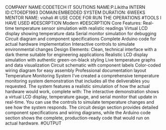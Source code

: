COMPANY NAME:CODETECH IT SOUTIONS
NAME:P.Likitha
INTERN ID:CTO6DF1993
DOMAIN:EMBEDDED SYSTEM
DURATION: 6WEEKS
MENTOR NAME: vishali 
#I USE CODE FOR RUN THE OPERATIONS #TOOLS I HAVE USED #DESCRPTION Modern
#DESCRPTION
Core Features:
Real-time temperature sensor simulation with realistic readings
Virtual LCD display showing temperature data
Serial monitor simulation for debugging
Circuit diagram and component specifications
Complete Arduino code for actual hardware implementation
Interactive controls to simulate environmental changes
Design Elements:
Clean, technical interface with a dark theme suitable for engineering applications
Realistic LCD display simulation with authentic green-on-black styling
Live temperature graphs and data visualization
Circuit schematic with component labels
Color-coded wiring diagram for easy assembly
Professional documentation layout
Temperature Monitoring System
I've created a comprehensive temperature monitoring system demonstration that includes all the deliverables you requested. The system features a realistic simulation of how the actual hardware would work, complete with:
The interactive demonstration shows a virtual LCD display, temperature gauge, and serial monitor that update in real-time. You can use the controls to simulate temperature changes and see how the system responds. The circuit design section provides detailed component specifications and wiring diagrams, while the Arduino code section shows the complete, production-ready code that would run on actual hardware.
#OUTPUT

